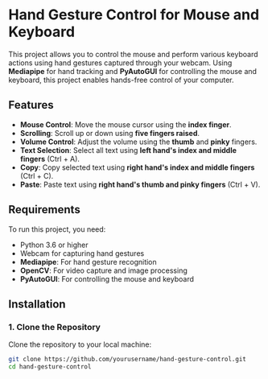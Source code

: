 # Hand Gesture Control for Mouse and Keyboard

This project allows you to control the mouse and perform various keyboard actions using hand gestures captured through your webcam. Using **Mediapipe** for hand tracking and **PyAutoGUI** for controlling the mouse and keyboard, this project enables hands-free control of your computer.

## Features

- **Mouse Control**: Move the mouse cursor using the **index finger**.
- **Scrolling**: Scroll up or down using **five fingers raised**.
- **Volume Control**: Adjust the volume using the **thumb** and **pinky** fingers.
- **Text Selection**: Select all text using **left hand's index and middle fingers** (Ctrl + A).
- **Copy**: Copy selected text using **right hand's index and middle fingers** (Ctrl + C).
- **Paste**: Paste text using **right hand's thumb and pinky fingers** (Ctrl + V).

## Requirements

To run this project, you need:

- Python 3.6 or higher
- Webcam for capturing hand gestures
- **Mediapipe**: For hand gesture recognition
- **OpenCV**: For video capture and image processing
- **PyAutoGUI**: For controlling the mouse and keyboard

## Installation

### 1. Clone the Repository

Clone the repository to your local machine:

```bash
git clone https://github.com/yourusername/hand-gesture-control.git
cd hand-gesture-control
